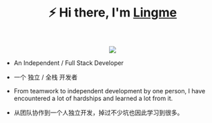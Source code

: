 <h1 align="center">⚡ Hi there, I'm <a href="https://lingmin.me/" target="_blank">Lingme</a></h1>

<br/>

<p align="center">
  <a href="https://www.lingmin.me/">
    <img src="https://readme-typing-svg.demolab.com/?lines=Full%20Stack%20Application%20Engineer;Dekstop,%20Mobile%20App,%20Web,%20Distributed%20Application;Crawler,%20Automation,%20Reverse%20Engineering;7%2B%20years%20of%20architecture%20experience;I'm%20Lingme&width=650&height=45&color=58a6ff&vCenter=false&pause=1000&size=22" /></a>
</p>

* An Independent / Full Stack Developer

* 一个 独立 / 全栈 开发者

* From teamwork to independent development by one person, I have encountered a lot of hardships and learned a lot from it.

* 从团队协作到一个人独立开发，掉过不少坑也因此学习到很多。
